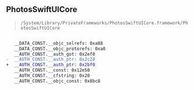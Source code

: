 ## PhotosSwiftUICore

> `/System/Library/PrivateFrameworks/PhotosSwiftUICore.framework/PhotosSwiftUICore`

```diff

   __DATA_CONST.__objc_selrefs: 0xa88
   __DATA_CONST.__objc_protorefs: 0xa0
   __AUTH_CONST.__auth_got: 0x2ef0
-  __AUTH_CONST.__auth_ptr: 0x2c28
+  __AUTH_CONST.__auth_ptr: 0x2bf0
   __AUTH_CONST.__const: 0x12e50
   __AUTH_CONST.__cfstring: 0x20
   __AUTH_CONST.__objc_const: 0x8bc8

```
